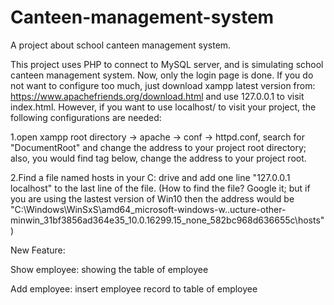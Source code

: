 # Canteen-management-system
A project about school canteen management system.

This project uses PHP to connect to MySQL server, and is simulating school canteen management system. Now, only the login page is done. If you do not want to configure too much, just download xampp latest version from: https://www.apachefriends.org/download.html and use 127.0.0.1 to visit index.html. However, if you want to use localhost/ to visit your project, the following configurations are needed:

1.open xampp root directory -> apache -> conf -> httpd.conf, search for "DocumentRoot" and change the address to your project root directory; also, you would find <Directory> tag below, change the address to your project root.

2.Find a file named hosts in your C: drive and add one line "127.0.0.1  localhost" to the last line of the file. (How to find the file? Google it; but if you are using the lastest version of Win10 then the address would be "C:\Windows\WinSxS\amd64_microsoft-windows-w..ucture-other-minwin_31bf3856ad364e35_10.0.16299.15_none_582bc968d636655c\hosts") 
  
New Feature:

Show employee: showing the table of employee

Add employee: insert employee record to table of employee
